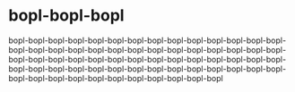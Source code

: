 # bopl-bopl-bopl
bopl-bopl-bopl-bopl-bopl-bopl-bopl-bopl-bopl-bopl-bopl-bopl-bopl-bopl-bopl-bopl-bopl-bopl-bopl-bopl-bopl-bopl-bopl-bopl-bopl-bopl-bopl-bopl-bopl-bopl-bopl-bopl-bopl-bopl-bopl-bopl-bopl-bopl-bopl-bopl-bopl-bopl-bopl-bopl-bopl-bopl-bopl-bopl-bopl-bopl-bopl-bopl-bopl-bopl-bopl-bopl-bopl-bopl-bopl-bopl-bopl-bopl-bopl-bopl-bopl-bopl-bopl
